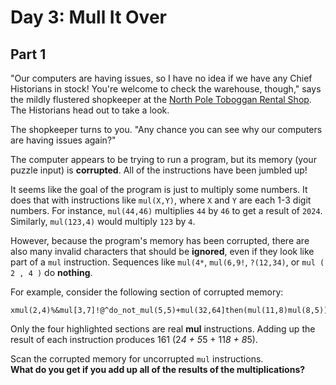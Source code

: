 # Day 3: Mull It Over

## Part 1

"Our computers are having issues, so I have no idea if we have any Chief Historians in stock! You're welcome to check 
the warehouse, though," says the mildly flustered shopkeeper at the 
[North Pole Toboggan Rental Shop](https://adventofcode.com/2020/day/2). The Historians head out to take a look.

The shopkeeper turns to you. "Any chance you can see why our computers are having issues again?"

The computer appears to be trying to run a program, but its memory (your puzzle input) is **corrupted**. All of the 
instructions have been jumbled up!

It seems like the goal of the program is just to multiply some numbers. It does that with instructions like `mul(X,Y)`, 
where `X` and `Y` are each 1-3 digit numbers. For instance, `mul(44,46)` multiplies `44` by `46` to get a result of 
`2024`. Similarly, `mul(123,4)` would multiply `123` by `4`.

However, because the program's memory has been corrupted, there are also many invalid characters that should be 
**ignored**, even if they look like part of a `mul` instruction. Sequences like `mul(4*`, `mul(6,9!`, `?(12,34)`, or 
`mul ( 2 , 4 )` do **nothing**.

For example, consider the following section of corrupted memory:

```
xmul(2,4)%&mul[3,7]!@^do_not_mul(5,5)+mul(32,64]then(mul(11,8)mul(8,5))
```
Only the four highlighted sections are real **mul** instructions. Adding up the result of each instruction produces 161 (2*4 + 5*5 + 11*8 + 8*5).

Scan the corrupted memory for uncorrupted `mul` instructions.  
**What do you get if you add up all of the results of the multiplications?**
